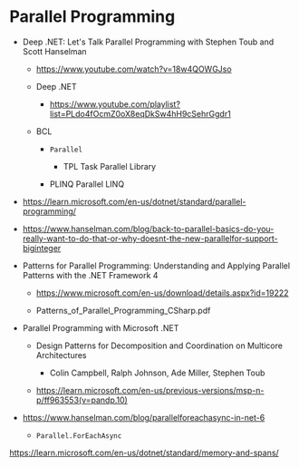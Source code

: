# Parallel Programming

*   Deep .NET: Let's Talk Parallel Programming with Stephen Toub and Scott Hanselman

    *   https://www.youtube.com/watch?v=18w4QOWGJso

    *   Deep .NET
    
        *   https://www.youtube.com/playlist?list=PLdo4fOcmZ0oX8eqDkSw4hH9cSehrGgdr1

    * BCL

        *   `Parallel`

            *   TPL Task Parallel Library

        *   PLINQ Parallel LINQ


*   https://learn.microsoft.com/en-us/dotnet/standard/parallel-programming/

*   https://www.hanselman.com/blog/back-to-parallel-basics-do-you-really-want-to-do-that-or-why-doesnt-the-new-parallelfor-support-biginteger

*   Patterns for Parallel Programming: Understanding and Applying Parallel Patterns with the .NET Framework 4

    *   https://www.microsoft.com/en-us/download/details.aspx?id=19222

    *   Patterns_of_Parallel_Programming_CSharp.pdf

*   Parallel Programming with Microsoft .NET

    *   Design Patterns for Decomposition and Coordination on Multicore Architectures

        *   Colin Campbell, Ralph Johnson, Ade Miller, Stephen Toub

    *   https://learn.microsoft.com/en-us/previous-versions/msp-n-p/ff963553(v=pandp.10)

*   https://www.hanselman.com/blog/parallelforeachasync-in-net-6

    *   `Parallel.ForEachAsync`





https://learn.microsoft.com/en-us/dotnet/standard/memory-and-spans/